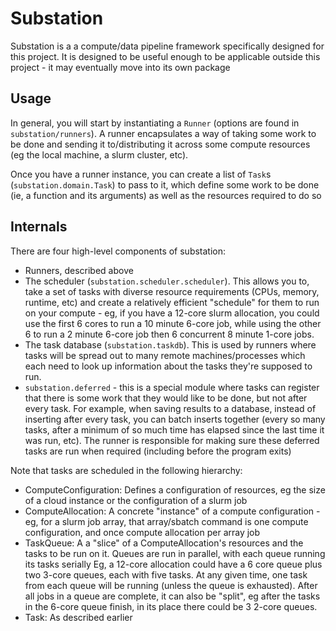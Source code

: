 # Substation
Substation is a a compute/data pipeline framework specifically designed for this project.
It is designed to be useful enough to be applicable outside this project - it may eventually move
into its own package

## Usage
In general, you will start by instantiating a `Runner` (options are found in `substation/runners`).
A runner encapsulates a way of taking some work to be done and sending it to/distributing it across
some compute resources (eg the local machine, a slurm cluster, etc).

Once you have a runner instance, you can create a list of `Task`s (`substation.domain.Task`) to pass
to it, which define some work to be done (ie, a function and its arguments) as well as the resources
required to do so

## Internals
There are four high-level components of substation:
* Runners, described above
* The scheduler (`substation.scheduler.scheduler`). This allows you to, take a set of tasks with diverse
  resource requirements (CPUs, memory, runtime, etc) and create a relatively efficient "schedule"
  for them to run on your compute - eg, if you have a 12-core slurm allocation, you could use the first
  6 cores to run a 10 minute 6-core job, while using the other 6 to run a 2 minute 6-core job then
  6 concurrent 8 minute 1-core jobs.
* The task database (`substation.taskdb`). This is used by runners where tasks will be spread out to many
  remote machines/processes which each need to look up information about the tasks they're supposed
  to run.
* `substation.deferred` - this is a special module where tasks can register that there is some work that
  they would like to be done, but not after every task. For example, when saving results to a database,
  instead of inserting after every task, you can batch inserts together (every so many tasks, after
  a minimum of so much time has elapsed since the last time it was run, etc). The runner is responsible
  for making sure these deferred tasks are run when required (including before the program exits)

Note that tasks are scheduled in the following hierarchy:
* ComputeConfiguration: Defines a configuration of resources, eg the size of a cloud instance or the
  configuration of a slurm job
* ComputeAllocation: A concrete "instance" of a compute configuration - eg, for a slurm job array,
  that array/sbatch command is one compute configuration, and once compute allocation per array job
* TaskQueue: A a "slice" of a ComputeAllocation's resources and the tasks to be run on it.
  Queues are run in parallel, with each queue running its tasks serially
  Eg, a 12-core allocation could have a 6 core queue plus two 3-core queues, each with five tasks.
  At any given time, one task from each queue will be running (unless the queue is exhausted).
  After all jobs in a queue are complete, it can also be "split", eg after the tasks in the 6-core
  queue finish, in its place there could be 3 2-core queues.
* Task: As described earlier
